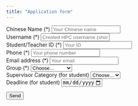 ```yaml
---
title: "Application form"
---
```


  <form action="https://formspree.io/xinzhang1215@gmail.com" method="POST"> 

  <div class="form-group">
    <label for="name">Chinese Name (*)</label>
      <input type="text" name="name" class="form-control" placeholder="Your Chinese name" required>
  </div>

  <div class="form-group">
    <label for="username">Username (*)</label>
      <input type="text" name="username" class="form-control" placeholder="Created HPC username (short, similar to Chinese Name)" required>
  </div>

  <div class="form-group">
    <label for="ID">Student/Teacher ID (*)</label>
      <input type="text" name="ID" class="form-control" placeholder="Your ID" required>
  </div>

  <div class="form-group">
    <label for="Phone">Phone (*)</label>
      <input type="text" name="Phone" class="form-control" placeholder="Your phone number" required>
  </div>

  <div class="form-group">
      <label for="_replyto">Email address (*)</label>
      <input type="email" name="_replyto" class="form-control" placeholder="Your email" required>
  </div>

  <div class="form-group">
      <label for="Group">Group (*)</label>
      <select name="Group" class="form-control" required="required">
        <option value="">Choose...</option>
        <option>Undergraduate</option>
        <option>Graduate</option>
        <option>Doctor</option>
        <option>Teacher</option>
      </select>
  </div>

  <div class="form-group">
      <label for="Supervisor">Supervisor Category (for student)</label>
      <select name="Supervisor" class="form-control">
        <option value="">Choose...</option>
        <!-- Sorted by initials-->
        <option>安俊琳</option>
        <option>鲍艳松</option>
        <option>卜令兵</option>
        <option>曹念文</option>
        <option>曹  乐</option>
        <option>陈景华</option>
        <option>陈  倩</option>
        <option>楚志刚</option>
        <option>樊曙先</option>
        <option>高志球</option>
        <option>官  莉</option>
        <option>郭凤霞</option>
        <option>韩永翔</option>
        <option>黄兴友</option>
        <option>黄  乾</option>
        <option>金莲姬</option>
        <option>康汉青</option>
        <option>李煜斌</option>
        <option>李艳伟</option>
        <option>刘  超</option>
        <option>刘晓莉</option>
        <option>陆春松</option>
        <option>马晓燕</option>
        <option>牛生杰</option>
        <option>庞小兵</option>
        <option>谭涌波</option>
        <option>王成刚</option>
        <option>王昊亮</option>
        <option>王咏薇</option>
        <option>王振会</option>
        <option>魏  鸣</option>
        <option>杨素英</option>
        <option>银  燕</option>
        <option>于兴娜</option>
        <option>张其林</option>
        <option>赵天良</option>
        <option>郑有飞</option>
        <option>朱  彬</option>
        <option>朱  君</option>
      </select>
  </div>

  <div class="form-group">
    <label for="date">Deadline (for student)</label>
    <input type="date" required="required" min="2019-01-01" max="2050-01-01" step="7">
  </div>

  <button type="submit">Send</button>
  </form>